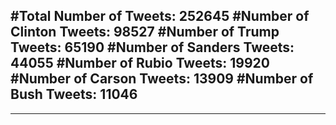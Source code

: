 #Total Number of Tweets: 252645 
#Number of Clinton Tweets: 98527
#Number of Trump Tweets: 65190
#Number of Sanders Tweets: 44055
#Number of Rubio Tweets: 19920
#Number of Carson Tweets: 13909
#Number of Bush Tweets: 11046
---
---
